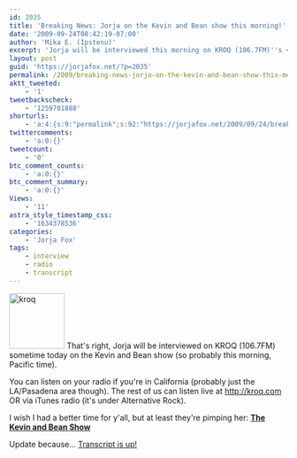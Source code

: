 ```yaml
---
id: 2035
title: 'Breaking News: Jorja on the Kevin and Bean show this morning!'
date: '2009-09-24T08:42:19-07:00'
author: 'Mika E. (Ipstenu)'
excerpt: 'Jorja will be interviewed this morning on KROQ (106.7FM)''s <strong><a href="http://www.kroq-data.com/kevinandbean/index.asp">Kevin and Bean Show</a></strong>.  The show airs from 5:30am to 10am Pacific so tune in!'
layout: post
guid: 'https://jorjafox.net/?p=2035'
permalink: /2009/breaking-news-jorja-on-the-kevin-and-bean-show-this-morning/
aktt_tweeted:
    - '1'
tweetbackscheck:
    - '1259701888'
shorturls:
    - 'a:4:{s:9:"permalink";s:92:"https://jorjafox.net/2009/09/24/breaking-news-jorja-on-the-kevin-and-bean-show-this-morning/";s:7:"tinyurl";s:26:"http://tinyurl.com/ycflmot";s:4:"isgd";s:18:"http://is.gd/52WkR";s:5:"bitly";s:19:"http://bit.ly/KiUTK";}'
twittercomments:
    - 'a:0:{}'
tweetcount:
    - '0'
btc_comment_counts:
    - 'a:0:{}'
btc_comment_summary:
    - 'a:0:{}'
Views:
    - '11'
astra_style_timestamp_css:
    - '1634378536'
categories:
    - 'Jorja Fox'
tags:
    - interview
    - radio
    - transcript
---
```


<a href="//static.jorjafox.net/wordpress/2009/09/kroq.jpg"><img src="//static.jorjafox.net/wordpress/2009/09/kroq-100x100.jpg" alt="kroq" title="kroq" width="100" height="100" class="alignleft size-thumbnail wp-image-2036" /></a> That's right, Jorja will be interviewed on KROQ (106.7FM) sometime today on the Kevin and Bean show (so probably this morning, Pacific time).

You can listen on your radio if you're in California (probably just the LA/Pasadena area though).  The rest of us can listen live at <a href="http://kroq.com">http://kroq.com</a> OR via iTunes radio (it's under Alternative Rock).

I wish I had a better time for y'all, but at least they're pimping her: <strong><a href="http://www.kroq-data.com/kevinandbean/index.asp">The Kevin and Bean Show</a></strong>

Update because... <a href="https://jorjafox.net/wiki/The_Kevin_and_Bean_Show_%2824_September_2009%29">Transcript is up!</a>